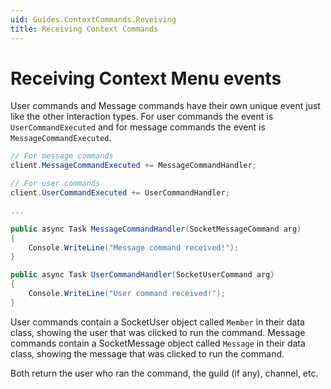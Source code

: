 ```yaml
---
uid: Guides.ContextCommands.Reveiving
title: Receiving Context Commands
---
```


# Receiving Context Menu events

User commands and Message commands have their own unique event just like the other interaction types. For user commands the event is `UserCommandExecuted` and for message commands the event is `MessageCommandExecuted`.

```cs
// For message commands
client.MessageCommandExecuted += MessageCommandHandler;

// For user commands
client.UserCommandExecuted += UserCommandHandler;

...

public async Task MessageCommandHandler(SocketMessageCommand arg)
{
    Console.WriteLine("Message command received!");
}

public async Task UserCommandHandler(SocketUserCommand arg)
{
    Console.WriteLine("User command received!");
}
```

User commands contain a SocketUser object called `Member` in their data class, showing the user that was clicked to run the command. 
Message commands contain a SocketMessage object called `Message` in their data class, showing the message that was clicked to run the command.

Both return the user who ran the command, the guild (if any), channel, etc.
